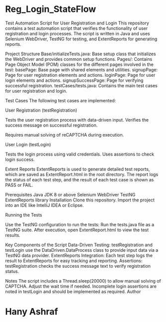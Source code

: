 # Reg_Login_StateFlow

Test Automation Script for User Registration and Login
This repository contains a test automation script that verifies the functionality of user registration and login processes. The script is written in Java and uses Selenium WebDriver, TestNG for testing, and ExtentReports for generating reports.

Project Structure
Base/initializeTests.java: Base setup class that initializes the WebDriver and provides common setup functions.
Pages/: Contains Page Object Model (POM) classes for the different pages involved in the test:
basePage: Base page with shared elements and utilities.
signupPage: Page for user registration elements and actions.
loginPage: Page for user login elements and actions.
signupSuccessPage: Page for verifying successful registration.
testCases/tests.java: Contains the main test cases for user registration and login.

Test Cases
The following test cases are implemented:

User Registration (testRegistration)

Tests the user registration process with data-driven input.
Verifies the success message on successful registration.

Requires manual solving of reCAPTCHA during execution.

User Login (testLogin)

Tests the login process using valid credentials.
Uses assertions to check login success.


Extent Reports
ExtentReports is used to generate detailed test reports, which are saved as ExtentReport.html in the root directory. The report logs the status of each test step,
and the result of each test case is shown as PASS or FAIL.

Prerequisites
Java JDK 8 or above
Selenium WebDriver
TestNG
ExtentReports library
Installation
Clone this repository.
Import the project into an IDE like IntelliJ IDEA or Eclipse.

Running the Tests

Use the TestNG configuration to run the tests:
Run the tests.java file as a TestNG suite.
After execution, open ExtentReport.html to view the test results.

Key Components of the Script
Data-Driven Testing: testRegistration and testLogin use the DataDriven.DataProcess class to provide input data via a TestNG data provider.
ExtentReports Integration: Each test step logs the result to ExtentReports for easy tracking and reporting.
Assertions: testRegistration checks the success message text to verify registration status.

Notes
The script includes a Thread.sleep(20000) to allow manual solving of CAPTCHA. Adjust the wait time if needed.
Incomplete login assertions are noted in testLogin and should be implemented as required.
Author

# Hany Ashraf
